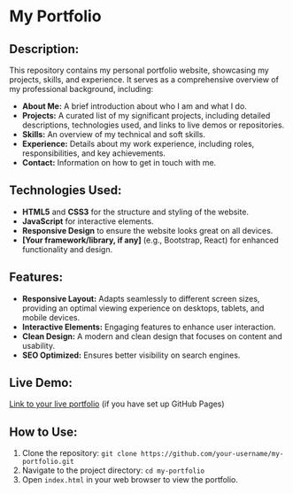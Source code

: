 <h1>My Portfolio</h1>
    <h2>Description:</h2>
    <p>
        This repository contains my personal portfolio website, showcasing my projects, skills, and experience. It serves as a comprehensive overview of my professional background, including:
    </p>
    <ul>
        <li><strong>About Me:</strong> A brief introduction about who I am and what I do.</li>
        <li><strong>Projects:</strong> A curated list of my significant projects, including detailed descriptions, technologies used, and links to live demos or repositories.</li>
        <li><strong>Skills:</strong> An overview of my technical and soft skills.</li>
        <li><strong>Experience:</strong> Details about my work experience, including roles, responsibilities, and key achievements.</li>
        <li><strong>Contact:</strong> Information on how to get in touch with me.</li>
    </ul>
    <h2>Technologies Used:</h2>
    <ul>
        <li><strong>HTML5</strong> and <strong>CSS3</strong> for the structure and styling of the website.</li>
        <li><strong>JavaScript</strong> for interactive elements.</li>
        <li><strong>Responsive Design</strong> to ensure the website looks great on all devices.</li>
        <li><strong>[Your framework/library, if any]</strong> (e.g., Bootstrap, React) for enhanced functionality and design.</li>
    </ul>
    <h2>Features:</h2>
    <ul>
        <li><strong>Responsive Layout:</strong> Adapts seamlessly to different screen sizes, providing an optimal viewing experience on desktops, tablets, and mobile devices.</li>
        <li><strong>Interactive Elements:</strong> Engaging features to enhance user interaction.</li>
        <li><strong>Clean Design:</strong> A modern and clean design that focuses on content and usability.</li>
        <li><strong>SEO Optimized:</strong> Ensures better visibility on search engines.</li>
    </ul>
    <h2>Live Demo:</h2>
    <p><a href="https://your-live-portfolio-link.com">Link to your live portfolio</a> (if you have set up GitHub Pages)</p>
    <h2>How to Use:</h2>
    <ol>
        <li>Clone the repository: <code>git clone https://github.com/your-username/my-portfolio.git</code></li>
        <li>Navigate to the project directory: <code>cd my-portfolio</code></li>
        <li>Open <code>index.html</code> in your web browser to view the portfolio.</li>
    </ol>
